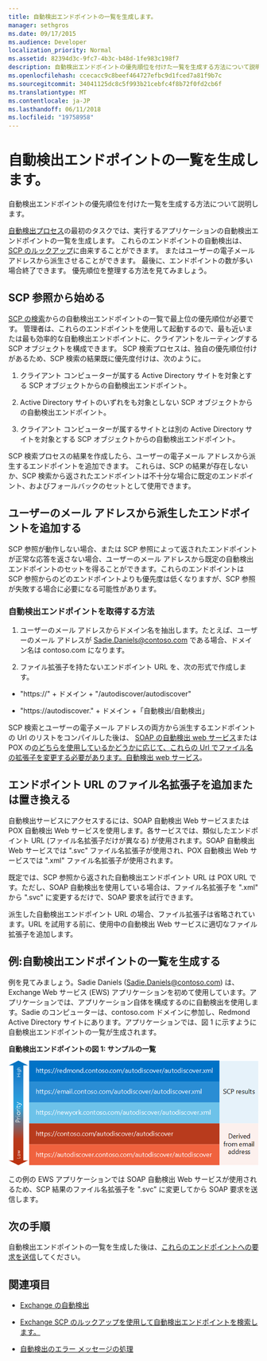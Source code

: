 ```yaml
---
title: 自動検出エンドポイントの一覧を生成します。
manager: sethgros
ms.date: 09/17/2015
ms.audience: Developer
localization_priority: Normal
ms.assetid: 82394d3c-9fc7-4b3c-b48d-1fe983c198f7
description: 自動検出エンドポイントの優先順位を付けた一覧を生成する方法について説明します。
ms.openlocfilehash: ccecacc9c8beef464727efbc9d1fced7a81f9b7c
ms.sourcegitcommit: 34041125dc8c5f993b21cebfc4f8b72f0fd2cb6f
ms.translationtype: MT
ms.contentlocale: ja-JP
ms.lasthandoff: 06/11/2018
ms.locfileid: "19758958"
---
```

# <a name="generate-a-list-of-autodiscover-endpoints"></a>自動検出エンドポイントの一覧を生成します。

自動検出エンドポイントの優先順位を付けた一覧を生成する方法について説明します。
  
[自動検出プロセス](autodiscover-for-exchange.md)の最初のタスクでは、実行するアプリケーションの自動検出エンドポイントの一覧を生成します。 これらのエンドポイントの自動検出は、 [SCP のルックアップ](how-to-find-autodiscover-endpoints-by-using-scp-lookup-in-exchange.md)に由来することができます。 またはユーザーの電子メール アドレスから派生させることができます。 最後に、エンドポイントの数が多い場合終了できます。 優先順位を整理する方法を見てみましょう。 
  
## <a name="start-with-scp-lookup"></a>SCP 参照から始める
<a name="bk_StartWithScp"> </a>

[SCP の検索](how-to-find-autodiscover-endpoints-by-using-scp-lookup-in-exchange.md)からの自動検出エンドポイントの一覧で最上位の優先順位が必要です。 管理者は、これらのエンドポイントを使用して起動するので、最も近いまたは最も効率的な自動検出エンドポイントに、クライアントをルーティングする SCP オブジェクトを構成できます。 SCP 検索プロセスは、独自の優先順位付けがあるため、SCP 検索の結果既に優先度付けは、次のように。 
  
1. クライアント コンピューターが属する Active Directory サイトを対象とする SCP オブジェクトからの自動検出エンドポイント。
    
2. Active Directory サイトのいずれをも対象としない SCP オブジェクトからの自動検出エンドポイント。
    
3. クライアント コンピューターが属するサイトとは別の Active Directory サイトを対象とする SCP オブジェクトからの自動検出エンドポイント。
    
SCP 検索プロセスの結果を作成したら、ユーザーの電子メール アドレスから派生するエンドポイントを追加できます。 これらは、SCP の結果が存在しないか、SCP 検索から返されたエンドポイントは不十分な場合に既定のエンドポイント、およびフォールバックのセットとして使用できます。
  
## <a name="add-endpoints-derived-from-the-users-email-address"></a>ユーザーのメール アドレスから派生したエンドポイントを追加する
<a name="bk_AddDerivedEndpoints"> </a>

SCP 参照が動作しない場合、または SCP 参照によって返されたエンドポイントが正常な応答を返さない場合、ユーザーのメール アドレスから既定の自動検出エンドポイントのセットを得ることができます。これらのエンドポイントは SCP 参照からのどのエンドポイントよりも優先度は低くなりますが、SCP 参照が失敗する場合に必要になる可能性があります。
  
### <a name="to-derive-autodiscover-endpoints"></a>自動検出エンドポイントを取得する方法

1. ユーザーのメール アドレスからドメイン名を抽出します。たとえば、ユーザーのメール アドレスが Sadie.Daniels@contoso.com である場合、ドメイン名は contoso.com になります。
    
2. ファイル拡張子を持たないエンドポイント URL を、次の形式で作成します。
    
  - "https://" + ドメイン + "/autodiscover/autodiscover"
    
  - "https://autodiscover." + ドメイン +「自動検出/自動検出」
    
SCP 検索とユーザーの電子メール アドレスの両方から派生するエンドポイントの Url のリストをコンパイルした後は、 [SOAP の自動検出 web サービス](http://msdn.microsoft.com/library/61c21ea9-7fea-4f56-8ada-bf80e1e6b074%28Office.15%29.aspx)または POX の[のどちらを使用しているかどうかに応じて、これらの Url でファイル名の拡張子を変更する必要があります。自動検出 web サービス](http://msdn.microsoft.com/library/877152f0-f4b1-4f63-b2ce-924f4bdf2d20%28Office.15%29.aspx)。
  
## <a name="add-or-replace-file-name-extensions-in-endpoint-urls"></a>エンドポイント URL のファイル名拡張子を追加または置き換える
<a name="bk_FileExtensions"> </a>

自動検出サービスにアクセスするには、SOAP 自動検出 Web サービスまたは POX 自動検出 Web サービスを使用します。各サービスでは、類似したエンドポイント URL (ファイル名拡張子だけが異なる) が使用されます。SOAP 自動検出 Web サービスでは ".svc" ファイル名拡張子が使用され、POX 自動検出 Web サービスでは ".xml" ファイル名拡張子が使用されます。
  
既定では、SCP 参照から返された自動検出エンドポイント URL は POX URL です。ただし、SOAP 自動検出を使用している場合は、ファイル名拡張子を ".xml" から ".svc" に変更するだけで、SOAP 要求を試行できます。
  
派生した自動検出エンドポイント URL の場合、ファイル拡張子は省略されています。URL を試用する前に、使用中の自動検出 Web サービスに適切なファイル拡張子を追加します。
  
## <a name="example-generating-a-list-of-autodiscover-endpoints"></a>例:自動検出エンドポイントの一覧を生成する
<a name="bk_Example"> </a>

例を見てみましょう。Sadie Daniels (Sadie.Daniels@contoso.com) は、Exchange Web サービス (EWS) アプリケーションを初めて使用しています。アプリケーションでは、アプリケーション自体を構成するのに自動検出を使用します。Sadie のコンピューターは、contoso.com ドメインに参加し、Redmond Active Directory サイトにあります。アプリケーションでは、図 1 に示すように自動検出エンドポイントの一覧が生成されます。
  
**自動検出エンドポイントの図 1: サンプルの一覧**

![導出されたエンドポイントよりも高い優先順位を持つエンドポイントとして SCP ルックアップ から取得された、Autodiscover エンドポイントのサンプル リスト。](media/Ex15_Autodiscover_GenerateList_Example.png)
  
この例の EWS アプリケーションでは SOAP 自動検出 Web サービスが使用されるため、SCP 結果のファイル名拡張子を ".svc" に変更してから SOAP 要求を送信します。
  
## <a name="next-steps"></a>次の手順
<a name="bk_NextSteps"> </a>

自動検出エンドポイントの一覧を生成した後は、[これらのエンドポイントへの要求を送信](how-to-get-user-settings-from-exchange-by-using-autodiscover.md)してください。
  
## <a name="see-also"></a>関連項目


- [Exchange の自動検出](autodiscover-for-exchange.md)
    
- [Exchange SCP のルックアップを使用して自動検出エンドポイントを検索します。](how-to-find-autodiscover-endpoints-by-using-scp-lookup-in-exchange.md)
    
- [自動検出のエラー メッセージの処理](handling-autodiscover-error-messages.md)
    

